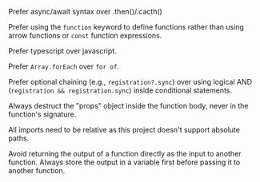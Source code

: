 Prefer async/await syntax over .then()/.cacth()

Prefer using the `function` keyword to define functions rather than using arrow functions or `const` function expressions.

Prefer typescript over javascript.

Prefer `Array.forEach` over `for of`.

Prefer optional chaining (e.g., `registration?.sync`) over using logical AND (`registration && registration.sync`) inside conditional statements.

Always destruct the "props" object inside the function body, never in the function's signature.

All imports need to be relative as this project doesn't support absolute paths.

Avoid returning the output of a function directly as the input to another function. Always store the output in a variable first before passing it to another function.
